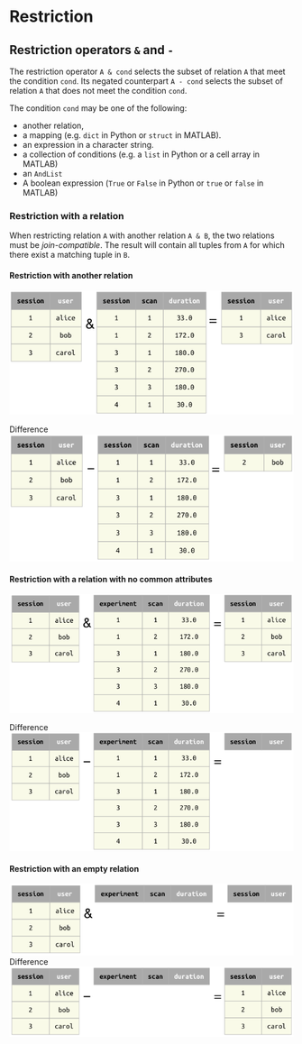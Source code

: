 # Restriction

## Restriction operators `&` and `-`
The restriction operator `A & cond` selects the subset of relation `A` that meet the condition `cond`. 
Its negated counterpart `A - cond` selects the subset of relation `A` that does not meet the condition `cond`.

The condition `cond` may be one of the following:
* another relation,
* a mapping (e.g. `dict` in Python or `struct` in MATLAB).
* an expression in a character string.
* a collection of conditions (e.g. a `list` in Python or a cell array in MATLAB)
* an `AndList`
* A boolean expression (`True` or `False` in Python or `true` or `false` in MATLAB)

### Restriction with a relation 
When restricting relation `A` with another relation `A & B`, the two relations must be *join-compatible*.  The result will contain all tuples from `A` for which there exist a matching tuple in `B`. 

#### Restriction with another relation
![Restriction with another relation](../_static/img/restrict-example1.png)

Difference
![Difference from another relation](../_static/img/diff-example1.png)

#### Restriction with a relation with no common attributes
![Restriction with a relation with no common attributes](../_static/img/restrict-example2.png)

Difference
![Difference from another relation with no common attributes](../_static/img/diff-example2.png)

#### Restriction with an empty relation
![Restriction with an empty relation](../_static/img/restrict-example3.png)
Difference
![Difference from an empty relation](../_static/img/diff-example3.png)
